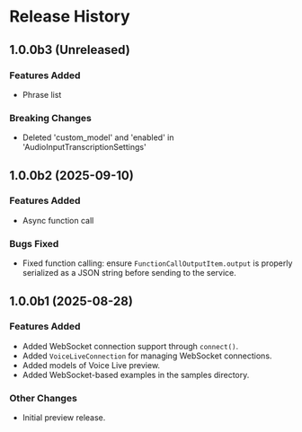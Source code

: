 # Release History

## 1.0.0b3 (Unreleased)

### Features Added

- Phrase list

### Breaking Changes

- Deleted 'custom_model' and 'enabled' in 'AudioInputTranscriptionSettings'

## 1.0.0b2 (2025-09-10)

### Features Added

- Async function call

### Bugs Fixed
- Fixed function calling: ensure `FunctionCallOutputItem.output` is properly serialized as a JSON string before sending to the service.

## 1.0.0b1 (2025-08-28)

### Features Added

- Added WebSocket connection support through `connect()`.
- Added `VoiceLiveConnection` for managing WebSocket connections.
- Added models of Voice Live preview.
- Added WebSocket-based examples in the samples directory.

### Other Changes

- Initial preview release.
